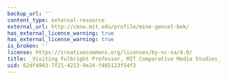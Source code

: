 ```yaml
---
backup_url: ''
content_type: external-resource
external_url: http://cmsw.mit.edu/profile/mine-gencel-bek/
has_external_licence_warning: true
has_external_license_warning: true
is_broken: ''
license: https://creativecommons.org/licenses/by-nc-sa/4.0/
title: _Visiting Fulbright Professor, MIT Comparative Media Studies_
uid: 62df4943-7f21-4213-9e24-f465123f54f3
---
```

